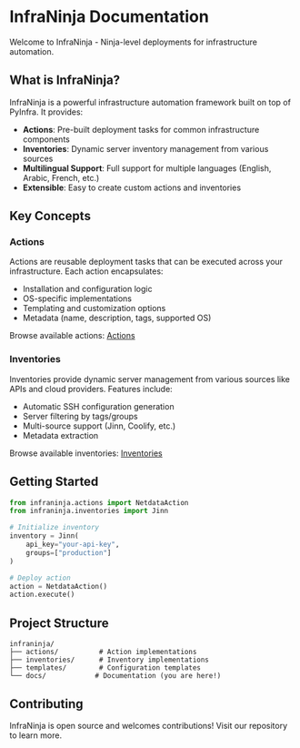 # InfraNinja Documentation

Welcome to InfraNinja - Ninja-level deployments for infrastructure automation.

## What is InfraNinja?

InfraNinja is a powerful infrastructure automation framework built on top of PyInfra. It provides:

- **Actions**: Pre-built deployment tasks for common infrastructure components
- **Inventories**: Dynamic server inventory management from various sources
- **Multilingual Support**: Full support for multiple languages (English, Arabic, French, etc.)
- **Extensible**: Easy to create custom actions and inventories

## Key Concepts

### Actions

Actions are reusable deployment tasks that can be executed across your infrastructure. Each action encapsulates:

- Installation and configuration logic
- OS-specific implementations
- Templating and customization options
- Metadata (name, description, tags, supported OS)

Browse available actions: [Actions](actions/index.md)

### Inventories

Inventories provide dynamic server management from various sources like APIs and cloud providers. Features include:

- Automatic SSH configuration generation
- Server filtering by tags/groups
- Multi-source support (Jinn, Coolify, etc.)
- Metadata extraction

Browse available inventories: [Inventories](inventories/index.md)

## Getting Started

```python
from infraninja.actions import NetdataAction
from infraninja.inventories import Jinn

# Initialize inventory
inventory = Jinn(
    api_key="your-api-key",
    groups=["production"]
)

# Deploy action
action = NetdataAction()
action.execute()
```

## Project Structure

```
infraninja/
├── actions/          # Action implementations
├── inventories/      # Inventory implementations
├── templates/        # Configuration templates
└── docs/            # Documentation (you are here!)
```

## Contributing

InfraNinja is open source and welcomes contributions! Visit our repository to learn more.

